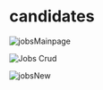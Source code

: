 # candidates


![jobsMainpage](https://user-images.githubusercontent.com/1743846/89532249-64fee680-d7e9-11ea-911c-54cb5882bfd6.jpg)


![Jobs Crud](https://user-images.githubusercontent.com/1743846/89532228-5b757e80-d7e9-11ea-8a4a-2377b816ca6d.jpg)


![jobsNew](https://user-images.githubusercontent.com/1743846/89532236-5f090580-d7e9-11ea-8b4b-399a04027b58.jpg)
